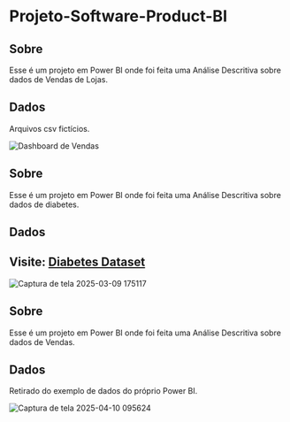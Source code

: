 # Projeto-Software-Product-BI

## Sobre
Esse é um projeto em Power BI onde foi feita uma Análise Descritiva sobre dados de Vendas de Lojas.

## Dados
Arquivos csv fictícios.

![Dashboard de Vendas](https://github.com/user-attachments/assets/5d15bba6-1aee-45a2-a023-11ce2f6a46fa)


## Sobre
Esse é um projeto em Power BI onde foi feita uma Análise Descritiva sobre dados de diabetes.

## Dados
## Visite: [Diabetes Dataset](https://www.kaggle.com/datasets/akshaydattatraykhare/diabetes-dataset)

![Captura de tela 2025-03-09 175117](https://github.com/user-attachments/assets/1b537644-0c8d-401e-b6ee-6b0822ab3258)




## Sobre
Esse é um projeto em Power BI onde foi feita uma Análise Descritiva sobre dados de Vendas.

## Dados
Retirado do exemplo de dados do próprio Power BI.

![Captura de tela 2025-04-10 095624](https://github.com/user-attachments/assets/c16358dd-a43d-42ce-bdc0-d36bb2e24f77)
